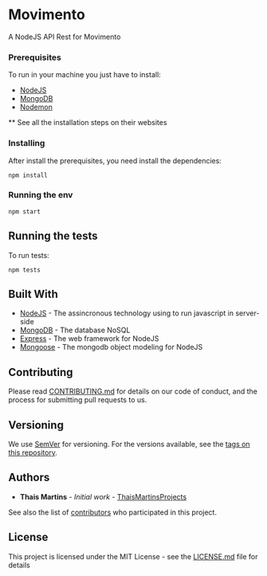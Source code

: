 # Movimento

A NodeJS API Rest for Movimento

### Prerequisites

To run in your machine you just have to install:

* [NodeJS](https://nodejs.org/en/)
* [MongoDB](https://www.mongodb.com/)
* [Nodemon](https://nodemon.io/)

** See all the installation steps on their websites 

### Installing

After install the prerequisites, you need install the dependencies:

```
npm install
```

### Running the env

```
npm start
```

## Running the tests

To run tests:

```
npm tests
```

## Built With

* [NodeJS](https://nodejs.org/en/) - The assincronous technology using to run javascript in server-side
* [MongoDB](https://www.mongodb.com/) - The database NoSQL
* [Express](https://expressjs.com/pt-br/) - The web framework for NodeJS
* [Mongoose](http://mongoosejs.com/) - The mongodb object modeling for NodeJS

## Contributing

Please read [CONTRIBUTING.md](https://github.com/thaismartinsprojects/movimento-api/CONTRIBUTING.md) for details on our code of conduct, and the process for submitting pull requests to us.

## Versioning

We use [SemVer](http://semver.org/) for versioning. For the versions available, see the [tags on this repository](https://github.com/thaismartinsprojects/movimento-api/tags). 

## Authors

* **Thais Martins** - *Initial work* - [ThaisMartinsProjects](https://github.com/thaismartinsprojects)

See also the list of [contributors](https://github.com/thaismartinsprojects/movimento-api/contributors) who participated in this project.

## License

This project is licensed under the MIT License - see the [LICENSE.md](LICENSE.md) file for details
